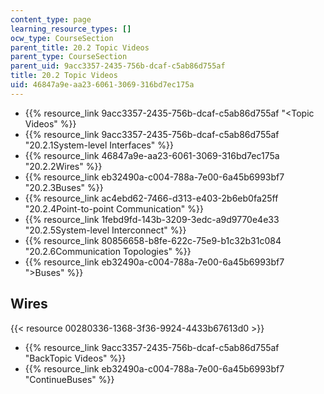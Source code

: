 ```yaml
---
content_type: page
learning_resource_types: []
ocw_type: CourseSection
parent_title: 20.2 Topic Videos
parent_type: CourseSection
parent_uid: 9acc3357-2435-756b-dcaf-c5ab86d755af
title: 20.2 Topic Videos
uid: 46847a9e-aa23-6061-3069-316bd7ec175a
---
```


*   {{% resource_link 9acc3357-2435-756b-dcaf-c5ab86d755af "\<Topic Videos" %}}
*   {{% resource_link 9acc3357-2435-756b-dcaf-c5ab86d755af "20.2.1System-level Interfaces" %}}
*   {{% resource_link 46847a9e-aa23-6061-3069-316bd7ec175a "20.2.2Wires" %}}
*   {{% resource_link eb32490a-c004-788a-7e00-6a45b6993bf7 "20.2.3Buses" %}}
*   {{% resource_link ac4ebd62-7466-d313-e403-2b6eb0fa25ff "20.2.4Point-to-point Communication" %}}
*   {{% resource_link 1febd9fd-143b-3209-3edc-a9d9770e4e33 "20.2.5System-level Interconnect" %}}
*   {{% resource_link 80856658-b8fe-622c-75e9-b1c32b31c084 "20.2.6Communication Topologies" %}}
*   {{% resource_link eb32490a-c004-788a-7e00-6a45b6993bf7 "\>Buses" %}}

Wires
-----

{{< resource 00280336-1368-3f36-9924-4433b67613d0 >}}

*   {{% resource_link 9acc3357-2435-756b-dcaf-c5ab86d755af "BackTopic Videos" %}}
*   {{% resource_link eb32490a-c004-788a-7e00-6a45b6993bf7 "ContinueBuses" %}}